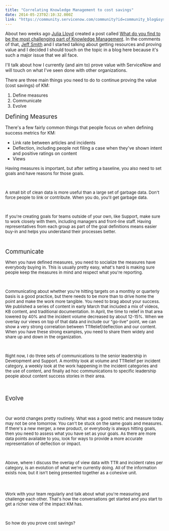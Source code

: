 ```yaml
---
title: "Correlating Knowledge Management to cost savings"
date: 2014-05-23T02:10:32.000Z
link: "https://community.servicenow.com/community?id=community_blog&sys_id=f02d26e5dbd0dbc01dcaf3231f961930"
---
```

<p>About two weeks ago <a title="Julia Lloyd" __default_attr="6723" __jive_macro_name="user" class="jive_macro_user jive_macro" data-orig-content="Julia Lloyd" href="/community?id=community_user_profile&user=9b221e65dbd81fc09c9ffb651f961905">Julia Lloyd</a> created a post called <a title="" _jive_internal="true" href="/community?id=community_question&sys_id=fdb447e9dbd8dbc01dcaf3231f96191e">What do you find to be the most challenging part of Knowledge Management</a>. In the comments of that, <a title="Jeff Smith" __default_attr="16292" __jive_macro_name="user" class="jive_macro_user jive_macro" data-orig-content="Jeff Smith" href="/community?id=community_user_profile&user=47001625db581fc09c9ffb651f961995">Jeff Smith</a> and I started talking about getting resources and proving value and I decided I should touch on the topic in a blog here because it's such a major issue that we all face.</p><p></p><p>I'll talk about how I currently (and aim to) prove value with ServiceNow and will touch on what I've seen done with other organizations.</p><p></p><p>There are three main things you need to do to continue proving the value (cost savings) of KM:</p><ol><li>Define measures</li><li>Communicate</li><li>Evolve</li></ol><p></p><p><span style="font-size: 14pt;">Defining Measures</span></p><p></p><p>There's a few fairly common things that people focus on when defining success metrics for KM:</p><ul><li>Link rate between articles and incidents</li><li>Deflection, including people not filing a case when they've shown intent and positive ratings on content</li><li>Views</li></ul><p><span style="font-size: 10pt;">Having measures is important, but after setting a baseline, you also need to set goals and have reasons for those goals.</span></p><p><span style="font-size: 10pt;"><br/></span></p><p><span style="font-size: 10pt;">A small bit of clean data is more useful than a large set of garbage data. Don't force people to link or contribute. When you do, you'll get garbage data.</span></p><p><span style="font-size: 10pt;"><br/></span></p><p><span style="font-size: 10pt;">If you're creating goals for teams outside of your own, like Support, make sure to work closely with them, including managers and front-line staff. Having representatives from each group as part of the goal definitions means easier buy-in and helps you understand their processes better.<br/></span></p><p><span style="font-size: 10pt;"><br/></span></p><p><span style="font-size: 10pt;"><span style="font-size: 14pt;">Communicate</span><br/></span></p><p><span style="font-size: 10pt;">When you have defined measures, you need to socialize the measures have everybody buying in. This is usually pretty easy, what's hard is making sure people keep the measures in mind and respect what you're reporting.</span></p><p><span style="font-size: 10pt;"><br/></span></p><p><span style="font-size: 10pt;">Communicating about whether you're hitting targets on a monthly or quarterly basis is a good practice, but there needs to be more than to drive home the point and make the work more tangible. You need to brag about your success. We published a series of content in early March that included a mix of videos, KB content, and traditional documentation. In April, the time to relief in that area lowered by 40% and the incident volume decreased by about 12-15%. When we overlay our views on top of that data and include our "go-live" point, we can show a very strong correlation between TTRelief/deflection and our content. When you have these strong examples, you need to share them widely and share up and down in the organization.</span></p><p><span style="font-size: 10pt;"><br/></span></p><p><span style="font-size: 10pt;">Right now, I do three sets of communications to the senior leadership in Development and Support. A monthly look at volume and TTRelief per incident category, a weekly look at the work happening in the incident categories and the use of content, and finally ad hoc communications to specific leadership people about content success stories in their area.<br/></span></p><p><span style="font-size: 14pt;"><br/></span></p><p><span style="font-size: 14pt;">Evolve</span></p><p><span style="font-size: 10pt;"><br/></span></p><p><span style="font-size: 10pt;">Our world changes pretty routinely. What was a good metric and measure today may not be one tomorrow. You can't be stuck on the same goals and measures. If there's a new merger, a new product, or everybody is always hitting goals, then you need to assess what you have set as your goals. As there are more data points available to you, look for ways to provide a more accurate representation of deflection or impact. </span></p><p><span style="font-size: 10pt;"><br/></span></p><p><span style="font-size: 10pt;">Above, where I discuss the overlay of view data with TTR and incident rates per category, is an evolution of what we're currently doing. All of the information exists now, but it isn't being presented together as a cohesive unit.</span></p><p><span style="font-size: 14pt;"><br/></span></p><p><span style="font-size: 14pt;"><span style="font-size: 10pt;">Work with your team regularly and talk about what you're measuring and challenge each other. That's how the conversations get started and you start to get a richer view of the impact KM has.</span><br/></span></p><p><span style="font-size: 10pt;"><br/></span></p><p><span style="font-size: 14pt;"><span style="font-size: 10pt;">So how do you prove cost savings?</span><br/></span></p>